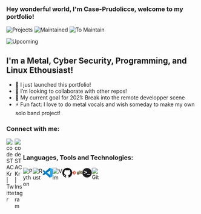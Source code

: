 ### Hey wonderful world, I'm Case-Prudolicce, welcome to my portfolio!
![Projects](https://img.shields.io/badge/Projects-4-blue?style=flat-square&logo=github)
![Maintained](https://img.shields.io/badge/Maintained-0-green?style=flat-square&logo=github)
![To Maintain](https://img.shields.io/badge/To_Maintain-4-red?style=flat-square&logo=github)

![Upcoming](https://img.shields.io/badge/Upcoming-3%3F-purple?style=flat-square&logo=github)

## I'm a Metal, Cyber Security, Programming, and Linux Ethousiast!

- 🔭 I just launched this portfolio!
- 👯 I’m looking to collaborate with other repos!
- 🥅 My current goal for 2021: Break into the remote developper scene
- ⚡ Fun fact: I love to do metal vocals and wish someday to make my own solo band project!

### Connect with me:

[<img align="left" alt="codeSTACKr | Twitter" width="22px" src="https://cdn.jsdelivr.net/npm/simple-icons@v3/icons/twitter.svg" />][twitter]
[<img align="left" alt="codeSTACKr | Instagram" width="22px" src="https://cdn.jsdelivr.net/npm/simple-icons@v3/icons/instagram.svg" />][instagram]

<br />

### Languages, Tools and Technologies:
[<img align="left" alt="Python" width="26px" src="https://static-00.iconduck.com/assets.00/python-icon-512x509-pyuo2h5v.png" />](https://www.python.org/)
[<img align="left" alt="Rust" width="26px" src="https://www.rust-lang.org/static/images/rust-logo-blk.svg" />](https://www.rust-lang.org)
[<img align="left" alt="Visual Studio Code" width="26px" src="https://raw.githubusercontent.com/github/explore/80688e429a7d4ef2fca1e82350fe8e3517d3494d/topics/visual-studio-code/visual-studio-code.png" />](https://code.visualstudio.com/)
[<img align="left" alt="Vim" width="26px" src="https://static-00.iconduck.com/assets.00/vim-icon-511x512-qjunsl3m.png" />](https://www.vim.org/)
[<img align="left" alt="GitHub" width="26px" src="https://raw.githubusercontent.com/github/explore/78df643247d429f6cc873026c0622819ad797942/topics/github/github.png" />](https://github.com/case-prudolicce)
[<img align="left" alt="Git" width="26px" src="https://raw.githubusercontent.com/github/explore/80688e429a7d4ef2fca1e82350fe8e3517d3494d/topics/git/git.png" />](https://github.com/case-prudolicce)
[<img align="left" alt="Terminal" width="26px" src="https://raw.githubusercontent.com/github/explore/80688e429a7d4ef2fca1e82350fe8e3517d3494d/topics/terminal/terminal.png" />](https://github.com/alacritty/alacritty)
[<img align="left" alt="Git" width="26px" src="https://static-00.iconduck.com/assets.00/linux-icon-439x512-rnhe78x0.png" />](https://www.linux.org/)
<br />
<br />

[twitter]: https://twitter.com/case_prudolicce
[instagram]: https://www.instagram.com/case_prudolicce/
